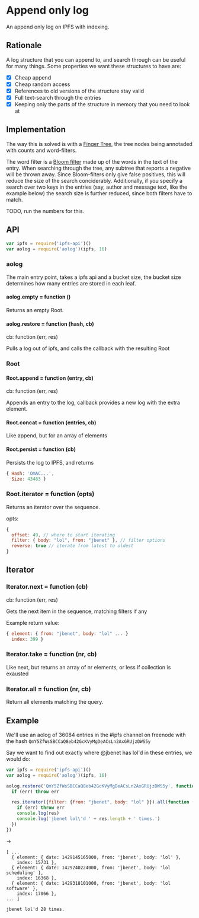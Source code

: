 
# Append only log

An append only log on IPFS with indexing.

## Rationale

A log structure that you can append to, and search through can be useful for many things. Some properties we want these structures to have are:

- [x] Cheap append
- [x] Cheap random access
- [x] References to old versions of the structure stay valid
- [x] Full text-search through the entries
- [x] Keeping only the parts of the structure in memory that you need to look at

## Implementation

The way this is solved is with a [Finger Tree](https://en.wikipedia.org/wiki/Finger_tree), the tree nodes being annotaded with counts and word-filters.

The word filter is a [Bloom filter](https://en.wikipedia.org/wiki/Bloom_filter) made up of the words in the text of the entry. When searching through the tree, any subtree that reports a negative will be thrown away. Since Bloom-filters only give false positives, this will reduce the size of the search conciderably. Additionally, if you specify a search over two keys in the entries (say, author and message text, like the example below) the search size is further reduced, since both filters have to match.

TODO, run the numbers for this.

## API

```js
var ipfs = require('ipfs-api')()
var aolog = require('aolog')(ipfs, 16)
```

### aolog

The main entry point, takes a ipfs api and a bucket size, the bucket size determines how many entries are stored in each leaf.

#### aolog.empty = function ()

Returns an empty Root.

#### aolog.restore = function (hash, cb)

cb: function (err, res)

Pulls a log out of ipfs, and calls the callback with the resulting Root

### Root

#### Root.append = function (entry, cb)

cb: function (err, res)

Appends an entry to the log, callback provides a new log with the extra element.

#### Root.concat = function (entries, cb)

Like append, but for an array of elements

#### Root.persist = function (cb)

Persists the log to IPFS, and returns 
```js
{ Hash: 'OmAC...',
  Size: 43483 }
```

### Root.iterator = function (opts)

Returns an iterator over the sequence.

opts:
```js
{ 
  offset: 49, // where to start iterating
  filter: { body: "lol", from: "jbenet" }, // filter options
  reverse: true // iterate from latest to oldest 
}
```

## Iterator

### Iterator.next = function (cb)

cb: function (err, res)

Gets the next item in the sequence, matching filters if any

Example return value:

```js
{ element: { from: "jbenet", body: "lol" ... }
  index: 399 }
```

### Iterator.take = function (nr, cb) 

Like next, but returns an array of nr elements, or less if collection is exausted

### Iterator.all = function (nr, cb) 

Return all elements matching the query.

## Example

We'll use an aolog of 36084 entries in the #ipfs channel on freenode with the hash ```QmY5ZfWsSBCCaQ8eb42GcKVyMgDeACsLn2AxGRUjzDWS5y```

Say we want to find out exactly where @jbenet has lol'd in these entries, we would do:

```js
var ipfs = require('ipfs-api')()
var aolog = require('aolog')(ipfs, 16)

aolog.restore('QmY5ZfWsSBCCaQ8eb42GcKVyMgDeACsLn2AxGRUjzDWS5y', function (err, res) {
  if (err) throw err

  res.iterator({filter: {from: "jbenet", body: "lol" }}).all(function (err, res) {
    if (err) throw err
    console.log(res)
    console.log('jbenet lol\'d ' + res.length + ' times.')
  })
})
```

->

```
[ ...
  { element: { date: 1429145165000, from: 'jbenet', body: 'lol' },
    index: 15731 },
  { element: { date: 1429240224000, from: 'jbenet', body: 'lol scheduling' },
    index: 16368 },
  { element: { date: 1429318101000, from: 'jbenet', body: 'lol software' },
    index: 17066 },
... ]

jbenet lol'd 28 times.
```
